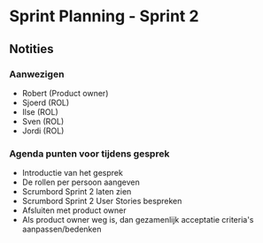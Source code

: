 # Sprint Planning - Sprint 2

## Notities

### Aanwezigen

- Robert (Product owner)
- Sjoerd (ROL)
- Ilse (ROL)
- Sven (ROL)
- Jordi (ROL)

### Agenda punten voor tijdens gesprek

- Introductie van het gesprek
- De rollen per persoon aangeven
- Scrumbord Sprint 2 laten zien
- Scrumbord Sprint 2 User Stories bespreken
- Afsluiten met product owner
- Als product owner weg is, dan gezamenlijk acceptatie criteria's aanpassen/bedenken
